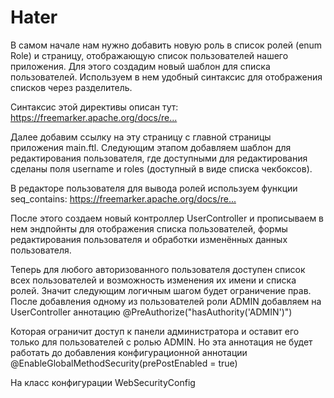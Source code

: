 # Hater

В самом начале нам нужно добавить новую роль в список ролей (enum Role) и страницу, отображающую список пользователей нашего приложения. 
Для этого создадим новый шаблон для списка пользователей. Используем в нем удобный синтаксис для отображения списков через разделитель. 

Синтаксис этой директивы описан тут:
https://freemarker.apache.org/docs/re...​

Далее добавим ссылку на эту страницу с главной страницы приложения main.ftl. Следующим этапом добавляем шаблон для редактирования пользователя,
где доступными для редактирования сделаны поля username и roles (доступный в виде списка чекбоксов).

В редакторе пользователя для вывода ролей используем функции seq_contains:
https://freemarker.apache.org/docs/re...​

После этого создаем новый контроллер UserController и прописываем в нем эндпойнты для отображения списка пользователей, 
формы редактирования пользователя и обработки изменённых данных пользователя.

Теперь для любого авторизованного пользователя доступен список всех пользователей и возможность изменения их имени и списка ролей. 
Значит следующим логичным шагом будет ограничение прав. После добавления одному из пользователей роли ADMIN добавляем на UserController аннотацию 
@PreAuthorize("hasAuthority('ADMIN')")

Которая ограничит доступ к панели администратора и оставит его только для пользователей с ролью ADMIN. Но эта аннотация не будет работать до добавления конфигурационной аннотации 
@EnableGlobalMethodSecurity(prePostEnabled = true)

На класс конфигурации WebSecurityConfig
